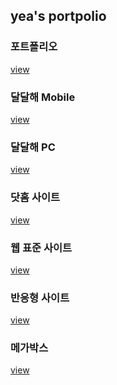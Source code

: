 <h2>yea's portpolio</h2>

<h3>포트폴리오</h3>
<a href="https://verite1023.github.io/yea/Ye's photopolio/index.html
">view</a>

<h3>달달해 Mobile</h3>
<a href="https://verite1023.github.io/yea/DALDALHAE_MB/m_index.html">view</a>

<h3>달달해 PC</h3>
<a href="https://verite1023.github.io/yea/DALDALHAE_PC/pc_index.html">view</a>







<h3>닷홈 사이트</h3>
<a href="https://verite1023.github.io/yea/dothome/html/index.html
">view</a>

<h3>웹 표준 사이트</h3>
<a href="https://verite1023.github.io/">view</a>

<h3>반응형 사이트</h3>
<a href="https://verite1023.github.io/">view</a>

<h3>메가박스</h3>
<a href="https://verite1023.github.io/yea/mega/index.html">view</a>
